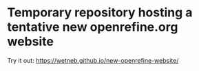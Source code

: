 Temporary repository hosting a tentative new openrefine.org website
===================================================================

Try it out: https://wetneb.github.io/new-openrefine-website/
